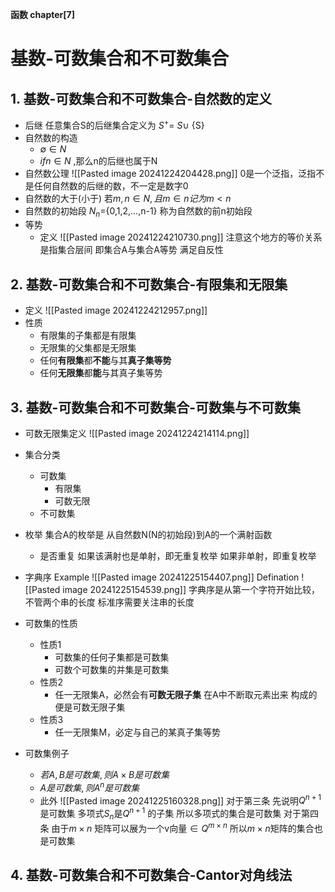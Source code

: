 **函数 chapter[7]**
# 基数-可数集合和不可数集合
## 1. 基数-可数集合和不可数集合-自然数的定义
- 后继
	任意集合S的后继集合定义为
	$S^+ =$ $S\cup$ {S}
- 自然数的构造
	- $\emptyset \in N$
	- $if n\in N$ ,那么n的后继也属于N
- 自然数公理
	![[Pasted image 20241224204428.png]]
	0是一个泛指，泛指不是任何自然数的后继的数，不一定是数字0
- 自然数的大于(小于)
	若$m,n\in N,且 m\in n 记为m<n$
- 自然数的初始段
	$N_n =${0,1,2,...,n-1}
	称为自然数的前n初始段
- 等势
	- 定义
		![[Pasted image 20241224210730.png]]
		注意这个地方的等价关系是指集合层间
		即集合A与集合A等势 满足自反性
## 2. 基数-可数集合和不可数集合-有限集和无限集
- 定义
	![[Pasted image 20241224212957.png]]
- 性质
	- 有限集的子集都是有限集
	- 无限集的父集都是无限集
	- 任何**有限集**都**不能**与其**真子集等势**
	- 任何**无限集**都**能**与其真子集等势
## 3. 基数-可数集合和不可数集合-可数集与不可数集
- 可数无限集定义
	![[Pasted image 20241224214114.png]]
- 集合分类
	- 可数集
		- 有限集
		- 可数无限
	- 不可数集
- 枚举
	集合A的枚举是
	从自然数N(N的初始段)到A的一个满射函数
	- 是否重复
		如果该满射也是单射，即无重复枚举
		如果非单射，即重复枚举
- 字典序
	Example
		![[Pasted image 20241225154407.png]]
	Defination
		![[Pasted image 20241225154539.png]]
		字典序是从第一个字符开始比较，不管两个串的长度
		标准序需要关注串的长度
- 可数集的性质
	- 性质1
		- 可数集的任何子集都是可数集
		- 可数个可数集的并集是可数集
	- 性质2
		- 任一无限集A，必然会有**可数无限子集**
			在A中不断取元素出来 构成的便是可数无限子集
	- 性质3
		- 任一无限集M，必定与自己的某真子集等势
	
- 可数集例子
	- $若A,B是可数集,则A\times B是可数集$
	- $A是可数集,则A^n是可数集$
	- 此外
		![[Pasted image 20241225160328.png]]
		对于第三条
			先说明$Q^{n+1}$是可数集 多项式$S_n$是$Q^{n+1}$ 的子集 
			所以多项式的集合是可数集
		对于第四条
			由于$m\times n$ 矩阵可以展为一个v向量$\in Q^{m\times n}$
			所以$m\times n$矩阵的集合也是可数集
## 4. 基数-可数集合和不可数集合-Cantor对角线法
	
